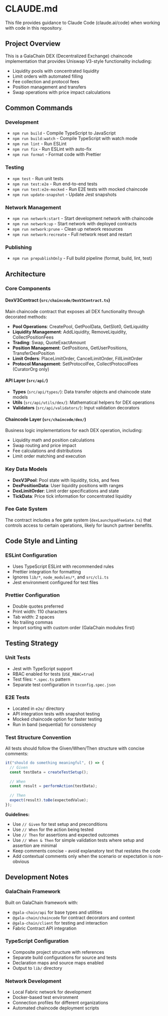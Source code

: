 # CLAUDE.md

This file provides guidance to Claude Code (claude.ai/code) when working with code in this repository.

## Project Overview

This is a GalaChain DEX (Decentralized Exchange) chaincode implementation that provides Uniswap V3-style functionality including:
- Liquidity pools with concentrated liquidity
- Limit orders with automated filling
- Fee collection and protocol fees
- Position management and transfers
- Swap operations with price impact calculations

## Common Commands

### Development
- `npm run build` - Compile TypeScript to JavaScript
- `npm run build:watch` - Compile TypeScript with watch mode
- `npm run lint` - Run ESLint
- `npm run fix` - Run ESLint with auto-fix
- `npm run format` - Format code with Prettier

### Testing
- `npm test` - Run unit tests
- `npm run test:e2e` - Run end-to-end tests
- `npm run test:e2e-mocked` - Run E2E tests with mocked chaincode
- `npm run update-snapshot` - Update Jest snapshots

### Network Management
- `npm run network:start` - Start development network with chaincode
- `npm run network:up` - Start network with deployed contracts
- `npm run network:prune` - Clean up network resources
- `npm run network:recreate` - Full network reset and restart

### Publishing
- `npm run prepublishOnly` - Full build pipeline (format, build, lint, test)

## Architecture

### Core Components

#### DexV3Contract (`src/chaincode/DexV3Contract.ts`)
Main chaincode contract that exposes all DEX functionality through decorated methods:
- **Pool Operations**: CreatePool, GetPoolData, GetSlot0, GetLiquidity
- **Liquidity Management**: AddLiquidity, RemoveLiquidity, CollectPositionFees
- **Trading**: Swap, QuoteExactAmount
- **Position Management**: GetPositions, GetUserPositions, TransferDexPosition
- **Limit Orders**: PlaceLimitOrder, CancelLimitOrder, FillLimitOrder
- **Protocol Management**: SetProtocolFee, CollectProtocolFees (CuratorOrg only)

#### API Layer (`src/api/`)
- **Types** (`src/api/types/`): Data transfer objects and chaincode state models
- **Utils** (`src/api/utils/dex/`): Mathematical helpers for DEX operations
- **Validators** (`src/api/validators/`): Input validation decorators

#### Chaincode Layer (`src/chaincode/dex/`)
Business logic implementations for each DEX operation, including:
- Liquidity math and position calculations
- Swap routing and price impact
- Fee calculations and distributions
- Limit order matching and execution

### Key Data Models

- **DexV3Pool**: Pool state with liquidity, ticks, and fees
- **DexPositionData**: User liquidity positions with ranges
- **DexLimitOrder**: Limit order specifications and state
- **TickData**: Price tick information for concentrated liquidity

### Fee Gate System
The contract includes a fee gate system (`dexLaunchpadFeeGate.ts`) that controls access to certain operations, likely for launch partner benefits.

## Code Style and Linting

### ESLint Configuration
- Uses TypeScript ESLint with recommended rules
- Prettier integration for formatting
- Ignores `lib/*`, `node_modules/*`, and `src/cli.ts`
- Jest environment configured for test files

### Prettier Configuration
- Double quotes preferred
- Print width: 110 characters
- Tab width: 2 spaces
- No trailing commas
- Import sorting with custom order (GalaChain modules first)

## Testing Strategy

### Unit Tests
- Jest with TypeScript support
- RBAC enabled for tests (`USE_RBAC=true`)
- Test files: `*.spec.ts` pattern
- Separate test configuration in `tsconfig.spec.json`

### E2E Tests
- Located in `e2e/` directory
- API integration tests with snapshot testing
- Mocked chaincode option for faster testing
- Run in band (sequential) for consistency

### Test Structure Convention
All tests should follow the Given/When/Then structure with concise comments:

```typescript
it("should do something meaningful", () => {
  // Given
  const testData = createTestSetup();
  
  // When
  const result = performAction(testData);
  
  // Then
  expect(result).toBe(expectedValue);
});
```

**Guidelines:**
- Use `// Given` for test setup and preconditions
- Use `// When` for the action being tested
- Use `// Then` for assertions and expected outcomes
- Use `// When & Then` for simple validation tests where setup and assertion are minimal
- Keep comments concise - avoid explanatory text that restates the code
- Add contextual comments only when the scenario or expectation is non-obvious

## Development Notes

### GalaChain Framework
Built on GalaChain framework with:
- `@gala-chain/api` for base types and utilities
- `@gala-chain/chaincode` for contract decorators and context
- `@gala-chain/client` for testing and interaction
- Fabric Contract API integration

### TypeScript Configuration
- Composite project structure with references
- Separate build configurations for source and tests
- Declaration maps and source maps enabled
- Output to `lib/` directory

### Network Development
- Local Fabric network for development
- Docker-based test environment
- Connection profiles for different organizations
- Automated chaincode deployment scripts